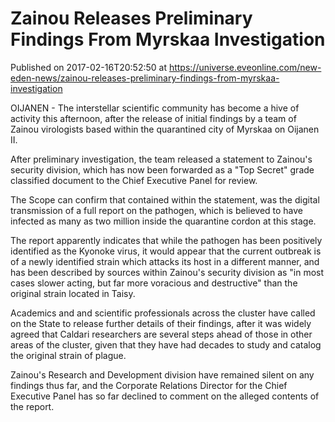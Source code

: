 # Zainou Releases Preliminary Findings From Myrskaa Investigation
Published on 2017-02-16T20:52:50 at https://universe.eveonline.com/new-eden-news/zainou-releases-preliminary-findings-from-myrskaa-investigation

OIJANEN - The interstellar scientific community has become a hive of activity this afternoon, after the release of initial findings by a team of Zainou virologists based within the quarantined city of Myrskaa on Oijanen II.

After preliminary investigation, the team released a statement to Zainou's security division, which has now been forwarded as a "Top Secret" grade classified document to the Chief Executive Panel for review.

The Scope can confirm that contained within the statement, was the digital transmission of a full report on the pathogen, which is believed to have infected as many as two million inside the quarantine cordon at this stage.

The report apparently indicates that while the pathogen has been positively identified as the Kyonoke virus, it would appear that the current outbreak is of a newly identified strain which attacks its host in a different manner, and has been described by sources within Zainou's security division as "in most cases slower acting, but far more voracious and destructive" than the original strain located in Taisy.

Academics and and scientific professionals across the cluster have called on the State to release further details of their findings, after it was widely agreed that Caldari researchers are several steps ahead of those in other areas of the cluster, given that they have had decades to study and catalog the original strain of plague.

Zainou's Research and Development division have remained silent on any findings thus far, and the Corporate Relations Director for the Chief Executive Panel has so far declined to comment on the alleged contents of the report.

